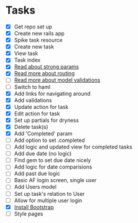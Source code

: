 # Tasks

- [x] Get repo set up
- [x] Create new rails app
- [x] Spike task resource
- [x] Create new task
- [x] View task
- [x] Task index
- [x] [Read about strong params](http://edgeguides.rubyonrails.org/action_controller_overview.html#strong-parameters)
- [x] [Read more about routing](http://guides.rubyonrails.org/v4.2/routing.html)
- [ ] [Read more about model validations](http://guides.rubyonrails.org/v4.2/active_record_validations.html)
- [ ] Switch to haml
- [x] Add links for navigating around
- [x] Add validations
- [x] Update action for task
- [x] Edit action for task
- [x] Set up partials for dryness
- [x] Delete task(s)
- [x] Add 'Completed' param
- [ ] Add option to set .completed
- [ ] Add logic and updated view for completed tasks
- [ ] Add due date (no logic)
- [ ] Find gem to set due date nicely
- [ ] Add logic for date comparisions
- [ ] Add past due logic
- [ ] Basic AF login screen, single user
- [ ] Add Users model
- [ ] Set up task's relation to User
- [ ] Allow for multiple user login
- [x] [Install Bootstrap](https://getbootstrap.com/docs/4.0/getting-started/contents/)
- [ ] Style pages
